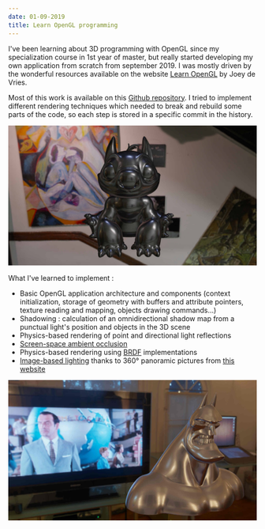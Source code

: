 ```yaml
---
date: 01-09-2019
title: Learn OpenGL programming
---
```


I've been learning about 3D programming with OpenGL since my specialization course in 1st year of master, but really started developing my own application from scratch from september 2019. I was mostly driven by the wonderful resources available on the website [Learn OpenGL](https://learnopengl.com/) by Joey de Vries.

Most of this work is available on this [Github repository](https://github.com/paulelian-tabarant/opengl). I tried to implement different rendering techniques which needed to break and rebuild some parts of the code, so each step is stored in a specific commit in the history.

![Image-based lighting on a Stitch model](assets/img/stitch.jpg)

What I've learned to implement :

- Basic OpenGL application architecture and components (context initialization, storage of geometry with buffers and attribute pointers, texture reading and mapping, objects drawing commands...)
- Shadowing : calculation of an omnidirectional shadow map from a punctual light's position and objects in the 3D scene
- Physics-based rendering of point and directional light reflections
- [Screen-space ambient occlusion](https://en.wikipedia.org/wiki/Screen_space_ambient_occlusion)
- Physics-based rendering using [BRDF](https://en.wikipedia.org/wiki/Bidirectional_reflectance_distribution_function) implementations
- [Image-based lighting](https://en.wikipedia.org/wiki/Image-based_lighting) thanks to 360° panoramic pictures from [this website](http://hdrlabs.com/sibl/archive.html)

![Image-based lighting on a Batman model](assets/img/batman.jpg)
